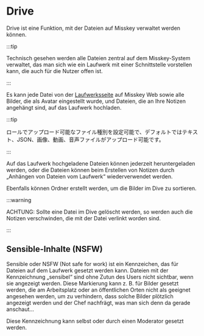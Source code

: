 # Drive

Drive ist eine Funktion, mit der Dateien auf Misskey verwaltet werden können.

:::tip

Technisch gesehen werden alle Dateien zentral auf dem Misskey-System verwaltet, das man sich wie ein Laufwerk mit einer Schnittstelle vorstellen kann, die auch für die Nutzer offen ist.

:::

Es kann jede Datei von der [Laufwerksseite](x-mi-web://my/drive) auf Misskey Web sowie alle Bilder, die als Avatar eingestellt wurde, und Dateien, die an Ihre Notizen angehängt sind, auf das Laufwerk hochladen.

:::tip

ロールでアップロード可能なファイル種別を設定可能で、デフォルトではテキスト、JSON、画像、動画、音声ファイルがアップロード可能です。

:::

Auf das Laufwerk hochgeladene Dateien können jederzeit heruntergeladen werden, oder die Dateien können beim Erstellen von Notizen durch „Anhängen von Dateien vom Laufwerk“ wiederverwendet werden.

Ebenfalls können Ordner erstellt werden, um die Bilder im Dive zu sortieren.

:::warning

ACHTUNG: Sollte eine Datei im Dive gelöscht werden, so werden auch die Notizen verschwinden, die mit der Datei verlinkt worden sind.

:::

## Sensible-Inhalte (NSFW)

Sensible oder NSFW (Not safe for work) ist ein Kennzeichen, das für Dateien auf dem Laufwerk gesetzt werden kann.
Dateien mit der Kennzeichnung „sensibel“ sind ohne Zutun des Users nicht sichtbar, wenn sie angezeigt werden.
Diese Markierung kann z. B. für Bilder gesetzt werden, die am Arbeitsplatz oder an öffentlichen Orten nicht als geeignet angesehen werden, um zu verhindern, dass solche Bilder plötzlich angezeigt werden und der Chef nachfrägt, was man sich denn da gerade anschaut...

Diese Kennzeichnung kann selbst oder durch einen Moderator gesetzt werden.

